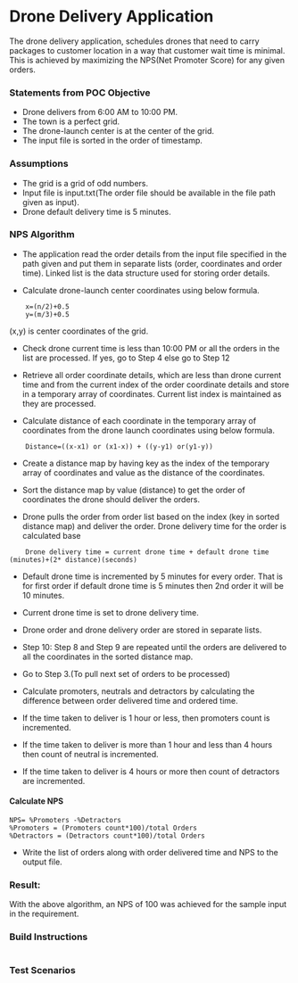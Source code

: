 # Drone Delivery Application

The drone delivery application, schedules drones that need to carry packages to customer location in a way that customer wait time is minimal.  This is achieved by maximizing the NPS(Net Promoter Score) for any given orders.

### Statements from POC Objective

  - Drone delivers from 6:00 AM to 10:00 PM.
  - The town is a perfect grid.
  - The drone-launch center is at the center of the grid.
  - The input file is sorted in the order of timestamp.

### Assumptions

  -  The grid is a grid of odd numbers.
  -  Input file is input.txt(The order file should be available in the file path given as input).
  -  Drone default delivery time is 5 minutes.

### NPS Algorithm

- The application read the order details from the input file specified in the path given and put them in separate lists (order, coordinates and order time). Linked list is the data structure used for storing order details. 

- Calculate drone-launch center coordinates using below formula.
```
    x=(n/2)+0.5
    y=(m/3)+0.5
```
(x,y) is center coordinates of the grid.

- Check drone current time is less than 10:00 PM or all the orders in the list are processed. If yes, go to Step 4 else go to Step 12

- Retrieve all order coordinate details, which are less than drone current time and from the current index of the order coordinate details and store in a temporary array of coordinates. Current list index is maintained as they are processed.

- Calculate distance of each coordinate in the temporary array of coordinates from the drone launch coordinates using below formula.

```
    Distance=((x-x1) or (x1-x)) + ((y-y1) or(y1-y))
```

- Create a distance map by having key as the index of the temporary array of coordinates and value as the distance of the coordinates.

- Sort the distance map by value (distance) to get the order of coordinates the drone should deliver the orders.

- Drone pulls the order from order list based on the index (key in sorted distance map) and deliver the order. Drone delivery time for the order is calculated base

```
    Drone delivery time = current drone time + default drone time (minutes)+(2* distance)(seconds)
```

- Default drone time is incremented by 5 minutes for every order. That is for first order if default drone time is 5 minutes then 2nd order it will be 10 minutes.

- Current drone time is set to drone delivery time.

- Drone order and drone delivery order are stored in separate lists.

- Step 10: Step 8 and Step 9 are repeated until the orders are delivered to all the coordinates in the sorted distance map.

- Go to Step 3.(To pull next set of orders to be processed)

- Calculate promoters, neutrals and detractors by calculating the difference between order delivered time and ordered time.

- If the time taken to deliver is 1 hour or less, then promoters count is incremented.

- If the time taken to deliver is more than 1 hour and less than 4 hours then count of neutral is incremented.

- If the time taken to deliver is 4 hours or more then count of detractors are incremented.


#### Calculate NPS

```
NPS= %Promoters -%Detractors
%Promoters = (Promoters count*100)/total Orders
%Detractors = (Detractors count*100)/total Orders
```

- Write the list of orders along with order delivered time and NPS to the output file.

### Result:

With the above algorithm, an NPS of 100 was achieved for the sample input in the requirement.

### Build Instructions

```

```

### Test Scenarios
